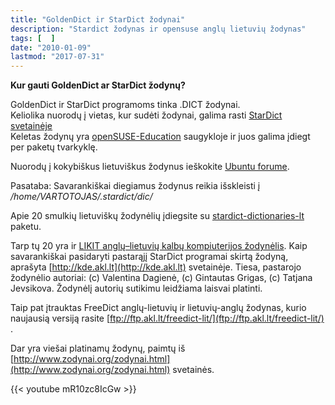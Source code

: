 ```yaml
---
title: "GoldenDict ir StarDict žodynai"
description: "Stardict žodynas ir opensuse anglų lietuvių žodynas"
tags: [  ]
date: "2010-01-09"
lastmod: "2017-07-31"
---
```

**Kur gauti GoldenDict ar StarDict žodynų?**

GoldenDict ir StarDict programoms tinka .DICT žodynai.  
Keliolika nuorodų į vietas, kur sudėti žodynai, galima rasti [StarDict svetainėje  
](http://stardict.sourceforge.net/Dictionaries.php)Keletas žodynų yra [openSUSE-Education](http://en.opensuse.org/Education/Repositories#Stable_Repositories) saugykloje ir juos galima įdiegt per paketų tvarkyklę.

Nuorodų į kokybiškus lietuviškus žodynus ieškokite [Ubuntu forume](https://ubuntu.lt/topic/2903/%C5%BEodynai-opendikui/).

Pasataba: Savarankiškai diegiamus žodynus reikia išskleisti į _/home/VARTOTOJAS/.stardict/dic/_

Apie 20 smulkių lietuviškų žodynėlių įdiegsite su [stardict-dictionaries-lt](https://software.opensuse.org/package/stardict-dictionaries-lt) paketu.

Tarp tų 20 yra ir [LIKIT anglų–lietuvių kalbų kompiuterijos žodynėlis](http://www.likit.lt/en-lt/angl.html). Kaip savarankiškai pasidaryti pastarąjį StarDict programai skirtą žodyną, aprašyta [http://kde.akl.lt](http://kde.akl.lt) svetainėje. Tiesa, pastarojo žodynėlio autoriai: (c) Valentina Dagienė, (c) Gintautas Grigas, (c) Tatjana Jevsikova. Žodynėlį autorių sutikimu leidžiama laisvai platinti.

Taip pat įtrauktas FreeDict anglų-lietuvių ir lietuvių-anglų žodynas, kurio naujausią versiją rasite [ftp://ftp.akl.lt/freedict-lit/](ftp://ftp.akl.lt/freedict-lit/) .

Dar yra viešai platinamų žodynų, paimtų iš [http://www.zodynai.org/zodynai.html](http://www.zodynai.org/zodynai.html) svetainės.

{{< youtube mR10zc8IcGw >}}
